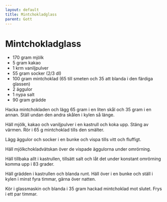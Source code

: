 ```yaml
---
layout: default
title: Mintchokladglass
parent: Gott
---
```

# Mintchokladglass

- 170 gram mjölk
- 5 gram kakao
- 1 krm vaniljpulver
- 55 gram socker (2/3 dl)
- 100 gram mintchoklad (65 till smeten och 35 att blanda i den färdiga glassen)
- 2 äggulor
- 1 nypa salt
- 90 gram grädde

Hacka mintchokladen och lägg 65 gram i en liten skål och 35 gram i en annan. Ställ undan den
andra skålen i kylen så länge.

Häll mjölk, kakao och vaniljpulver i en kastrull och koka upp. Stäng av värmen. Rör i 65 g
mintchoklad tills den smälter.

Lägg äggulor och socker i en bunke och vispa tills vitt och fluffigt.

Häll mjölkchokladvätskan över de vispade äggulorna under omrörning.

Häll tillbaka allt i kastrullen, tillsätt salt och låt det under konstant omrörning komma
upp i 83 grader.

Häll grädden i kastrullen och blanda runt. Häll över i en bunke och ställ i kylen i minst
fyra timmar, gärna över natten.

Kör i glassmaskin och blanda i 35 gram hackad mintchoklad mot slutet. Frys i ett par
timmar.